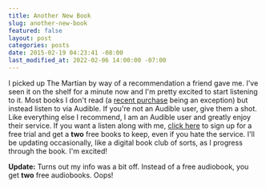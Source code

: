 ```yaml
---
title: Another New Book
slug: another-new-book
featured: false
layout: post
categories: posts
date: 2015-02-19 04:23:41 -08:00
last_modified_at: 2022-02-06 14:00:00 -07:00
---
```


I picked up The Martian by way of a recommendation a friend gave me. I've seen it on the shelf for a minute now and I'm pretty excited to start listening to it. Most books I don't read (a [recent purchase](https://johnathan.org/posts/2017/12/on-moving-to-johnathan-org.html) being an exception) but instead listen to via Audible. If you're not an Audible user, give them a shot. Like everything else I recommend, I am an Audible user and greatly enjoy their service. If you want a listen along with me, [click here](https://www.audible.com) to sign up for a free trial and get a **two** free books to keep, even if you hate the service. I'll be updating occasionally, like a digital book club of sorts, as I progress through the book. I'm excited!

**Update:** Turns out my info was a bit off. Instead of a free audiobook, you get **two** free audiobooks. Oops!

